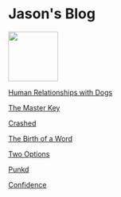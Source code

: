 # Jason's Blog

<p align="left">
<img src="icon.jpg" width="100">
</p>

[Human Relationships with Dogs](blogs/humanrelationshipswithdogs/humanrelationshipswithdogs.md)

[The Master Key](blogs/themasterkey/themasterkey.md)

[Crashed](blogs/crashed/crashed.md)

[The Birth of a Word](blogs/thebirthofaword/thebirthofaword.md)

[Two Options](blogs/twooptions/twooptions.md)

[Punkd](blogs/punkd/punkd.md)

[Confidence](blogs/confidence/confidence.md)

